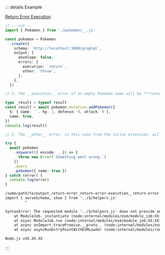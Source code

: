 ::: details Example

<div class="ExampleSnippet">
<a href="../../examples/output/return-error-execution">Return Error Execution</a>

<!-- dprint-ignore-start -->
```ts twoslash
// ---cut---
import { Pokemon } from './pokemon/__.js'

const pokemon = Pokemon
  .create({
    schema: `http://localhost:3000/graphql`,
    output: {
      envelope: false,
      errors: {
        execution: `return`,
        other: `throw`,
      },
    },
  })

// 1. The __execution__ error of an empty Pokemon name will be ***returned***.

type _result = typeof result
const result = await pokemon.mutation.addPokemon({
  $: { name: ``, hp: 1, defense: 0, attack: 0 },
  name: true,
})
console.log(result)

// 2. The __other__ error, in this case from the inline extension, will be ***thrown***.

try {
  await pokemon
    .anyware(({ encode: _ }) => {
      throw new Error(`Something went wrong.`)
    })
    .query
    .pokemon({ name: true })
} catch (error) {
  console.log(error)
}
```
<!-- dprint-ignore-end -->

<!-- dprint-ignore-start -->
```txt
/some/path/to/output_return-error_return-error-execution__return-error-execution.ts:6
import { serveSchema, show } from '../$/helpers.js'
         ^

SyntaxError: The requested module '../$/helpers.js' does not provide an export named 'serveSchema'
    at ModuleJob._instantiate (node:internal/modules/esm/module_job:XX:XX)
    at async ModuleJob.run (node:internal/modules/esm/module_job:XX:XX)
    at async onImport.tracePromise.__proto__ (node:internal/modules/esm/loader:XX:XX)
    at async asyncRunEntryPointWithESMLoader (node:internal/modules/run_main:XX:XX)

Node.js vXX.XX.XX
```
<!-- dprint-ignore-end -->

</div>
:::
